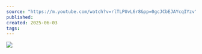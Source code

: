 ```yaml
---
source: "https://m.youtube.com/watch?v=rlTLPUvL6r8&pp=0gcJCbEJAYcqIYzv"
published:
created: 2025-06-03
tags:
---
```

![](https://www.youtube.com/watch?v=rlTLPUvL6r8)